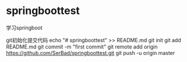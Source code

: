 # springboottest
学习springboot

git初始化提交代码
echo "# springboottest" >> README.md
git init
git add README.md
git commit -m "first commit"
git remote add origin https://github.com/SerBad/springboottest.git
git push -u origin master
